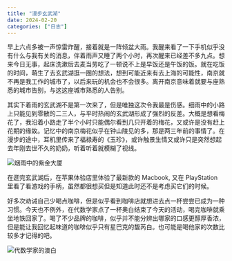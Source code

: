 ```yaml
---
title: "漫步玄武湖"
date: 2024-02-20
categories: ["日志"]
---
```


早上六点多被一声惊雷炸醒，接着就是一阵倾盆大雨。我醒来看了一下手机似乎没有什么与我有关的消息，伴着雨声又睡了两个小时，再次醒来已经差不多九点。想来今日无事，起床洗漱后去麦当劳吃了一顿说不上是早饭还是午饭的饭。就在吃饭的时间，萌生了去玄武湖逛一圈的想法，想到可能近来有去上海的可能性，南京就不再是我工作的城市了，以后来玩的机会也不会很多。离开南京意味着就要与座熟悉的城市告别，与这这座城市熟悉的人告别。

其实下着雨的玄武湖不是第一次来了，但是唯独这次令我最是伤感。细雨中的小路上只能见到零散的二三人，与平时热闹的玄武湖形成了强烈的反差。大概是想看梅花了，我沿着小路走了半个小时只能偶尔看到几只开着的梅花，又或许是没有赶上花期的缘故。记忆中的南京梅花似乎在钟山陵见的多，那是两三年前的事情了。在漫步的途中，耳机里传来了福禄寿的《玉珍》，或许触景生情又或许只是突然想起去年刚去世不久的奶奶，听着听着就模糊了视线。

![烟雨中的紫金大厦](https://telegra.ph/file/e838dc1b50cd074de84df.jpg)

在逛完玄武湖后，在苹果体验店里体验了最新款的 Macbook, 又在 PlayStation 里看了看游戏的手柄，虽然都很想买但是知道此时还不是考虑买它们的时候。

好多次劝诫自己少喝点咖啡，但是似乎看到咖啡店就想进去点一杯尝尝已成为一种习惯。今天也不例外，在代数学家点了一杯奥白结束了今天的活动，喝完咖啡就乘坐地铁回家了。喝了不少品牌的咖啡，似乎并不能分辨出哪家的口感更醇厚香浓，但是能让我回忆起味道的咖啡似乎只有星巴克的馥芮白。也可能是喝他家的次数比较多才记得的吧。

![代数学家的澳白](https://telegra.ph/file/ae6e04a0f105a57f94565.jpg)